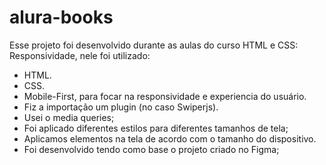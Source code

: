# alura-books
Esse projeto foi desenvolvido durante as aulas do curso HTML e CSS: Responsividade, 
nele foi utilizado:
- HTML.
- CSS.
- Mobile-First, para focar na responsividade e experiencia do usuário.
- Fiz a importação um plugin (no caso Swiperjs).
- Usei o media queries;
-  Foi aplicado diferentes estilos para diferentes tamanhos de tela;
-  Aplicamos elementos na tela de acordo com o tamanho do dispositivo.
-  Foi desenvolvido tendo como base o projeto criado no Figma;
